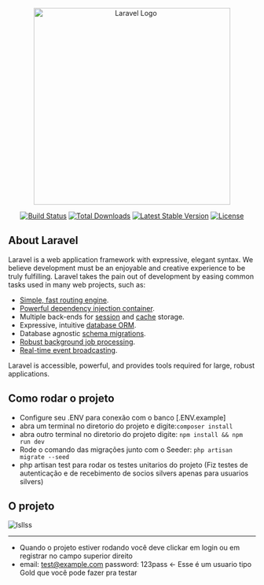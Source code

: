 <p align="center"><a href="https://laravel.com" target="_blank"><img src="https://raw.githubusercontent.com/laravel/art/master/logo-lockup/5%20SVG/2%20CMYK/1%20Full%20Color/laravel-logolockup-cmyk-red.svg" width="400" alt="Laravel Logo"></a></p>

<p align="center">
<a href="https://github.com/laravel/framework/actions"><img src="https://github.com/laravel/framework/workflows/tests/badge.svg" alt="Build Status"></a>
<a href="https://packagist.org/packages/laravel/framework"><img src="https://img.shields.io/packagist/dt/laravel/framework" alt="Total Downloads"></a>
<a href="https://packagist.org/packages/laravel/framework"><img src="https://img.shields.io/packagist/v/laravel/framework" alt="Latest Stable Version"></a>
<a href="https://packagist.org/packages/laravel/framework"><img src="https://img.shields.io/packagist/l/laravel/framework" alt="License"></a>
</p>

## About Laravel

Laravel is a web application framework with expressive, elegant syntax. We believe development must be an enjoyable and creative experience to be truly fulfilling. Laravel takes the pain out of development by easing common tasks used in many web projects, such as:

- [Simple, fast routing engine](https://laravel.com/docs/routing).
- [Powerful dependency injection container](https://laravel.com/docs/container).
- Multiple back-ends for [session](https://laravel.com/docs/session) and [cache](https://laravel.com/docs/cache) storage.
- Expressive, intuitive [database ORM](https://laravel.com/docs/eloquent).
- Database agnostic [schema migrations](https://laravel.com/docs/migrations).
- [Robust background job processing](https://laravel.com/docs/queues).
- [Real-time event broadcasting](https://laravel.com/docs/broadcasting).

Laravel is accessible, powerful, and provides tools required for large, robust applications.

## Como rodar o projeto
- Configure seu .ENV para conexão com o banco [.ENV.example]
- abra um terminal no diretorio do projeto e digite:`composer install`
- abra outro terminal no diretorio do projeto digite: `npm install && npm run dev`
- Rode o comando das migrações junto com o Seeder: `php artisan migrate --seed` 
- php artisan test para rodar os testes unitarios do projeto (Fiz testes de autenticação e de recebimento de socios silvers apenas para usuarios silvers)

## O projeto
![lsllss](https://github.com/GabrielR4SH/SociosCrud/assets/59832080/dc78f949-d079-44c6-a7ab-d69b6b815d8e)

<hr>

- Quando o projeto estiver rodando você deve clickar em login ou em registrar no campo superior direito
- email: test@example.com password: 123pass <- Esse é um usuario tipo Gold que você pode fazer pra testar

